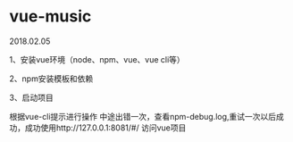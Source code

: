 # vue-music

2018.02.05

1、安装vue环境（node、npm、vue、vue cli等）

2、npm安装模板和依赖

3、启动项目

根据vue-cli提示进行操作
中途出错一次，查看npm-debug.log,重试一次以后成功，成功使用http://127.0.0.1:8081/#/ 访问vue项目

